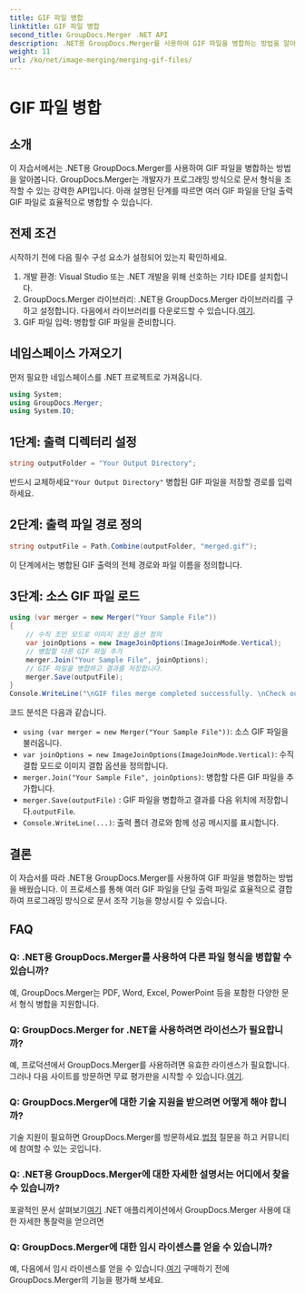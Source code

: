 ```yaml
---
title: GIF 파일 병합
linktitle: GIF 파일 병합
second_title: GroupDocs.Merger .NET API
description: .NET용 GroupDocs.Merger를 사용하여 GIF 파일을 병합하는 방법을 알아보세요. 단계별 지침을 통해 프로그래밍 방식으로 여러 GIF를 결합합니다.
weight: 11
url: /ko/net/image-merging/merging-gif-files/
---
```


# GIF 파일 병합

## 소개
이 자습서에서는 .NET용 GroupDocs.Merger를 사용하여 GIF 파일을 병합하는 방법을 알아봅니다. GroupDocs.Merger는 개발자가 프로그래밍 방식으로 문서 형식을 조작할 수 있는 강력한 API입니다. 아래 설명된 단계를 따르면 여러 GIF 파일을 단일 출력 GIF 파일로 효율적으로 병합할 수 있습니다.
## 전제 조건
시작하기 전에 다음 필수 구성 요소가 설정되어 있는지 확인하세요.
1. 개발 환경: Visual Studio 또는 .NET 개발을 위해 선호하는 기타 IDE를 설치합니다.
2.  GroupDocs.Merger 라이브러리: .NET용 GroupDocs.Merger 라이브러리를 구하고 설정합니다. 다음에서 라이브러리를 다운로드할 수 있습니다.[여기](https://releases.groupdocs.com/merger/net/).
3. GIF 파일 입력: 병합할 GIF 파일을 준비합니다.

## 네임스페이스 가져오기
먼저 필요한 네임스페이스를 .NET 프로젝트로 가져옵니다.
```csharp
using System; 
using GroupDocs.Merger;
using System.IO;
```
## 1단계: 출력 디렉터리 설정
```csharp
string outputFolder = "Your Output Directory";
```
 반드시 교체하세요`"Your Output Directory"` 병합된 GIF 파일을 저장할 경로를 입력하세요.
## 2단계: 출력 파일 경로 정의
```csharp
string outputFile = Path.Combine(outputFolder, "merged.gif");
```
이 단계에서는 병합된 GIF 출력의 전체 경로와 파일 이름을 정의합니다.
## 3단계: 소스 GIF 파일 로드
```csharp
using (var merger = new Merger("Your Sample File"))
{
    // 수직 조인 모드로 이미지 조인 옵션 정의
    var joinOptions = new ImageJoinOptions(ImageJoinMode.Vertical);
    // 병합할 다른 GIF 파일 추가
    merger.Join("Your Sample File", joinOptions);
    // GIF 파일을 병합하고 결과를 저장합니다.
    merger.Save(outputFile);
}
Console.WriteLine("\nGIF files merge completed successfully. \nCheck output in {0}", outputFolder);
```
코드 분석은 다음과 같습니다.
- `using (var merger = new Merger("Your Sample File"))`: 소스 GIF 파일을 불러옵니다.
- `var joinOptions = new ImageJoinOptions(ImageJoinMode.Vertical)`: 수직 결합 모드로 이미지 결합 옵션을 정의합니다.
- `merger.Join("Your Sample File", joinOptions)`: 병합할 다른 GIF 파일을 추가합니다.
- `merger.Save(outputFile)` : GIF 파일을 병합하고 결과를 다음 위치에 저장합니다.`outputFile`.
- `Console.WriteLine(...)`: 출력 폴더 경로와 함께 성공 메시지를 표시합니다.

## 결론
이 자습서를 따라 .NET용 GroupDocs.Merger를 사용하여 GIF 파일을 병합하는 방법을 배웠습니다. 이 프로세스를 통해 여러 GIF 파일을 단일 출력 파일로 효율적으로 결합하여 프로그래밍 방식으로 문서 조작 기능을 향상시킬 수 있습니다.

## FAQ
### Q: .NET용 GroupDocs.Merger를 사용하여 다른 파일 형식을 병합할 수 있습니까?
예, GroupDocs.Merger는 PDF, Word, Excel, PowerPoint 등을 포함한 다양한 문서 형식 병합을 지원합니다.
### Q: GroupDocs.Merger for .NET을 사용하려면 라이선스가 필요합니까?
 예, 프로덕션에서 GroupDocs.Merger를 사용하려면 유효한 라이센스가 필요합니다. 그러나 다음 사이트를 방문하면 무료 평가판을 시작할 수 있습니다.[여기](https://releases.groupdocs.com/).
### Q: GroupDocs.Merger에 대한 기술 지원을 받으려면 어떻게 해야 합니까?
 기술 지원이 필요하면 GroupDocs.Merger를 방문하세요.[법정](https://forum.groupdocs.com/c/merger/32) 질문을 하고 커뮤니티에 참여할 수 있는 곳입니다.
### Q: .NET용 GroupDocs.Merger에 대한 자세한 설명서는 어디에서 찾을 수 있습니까?
 포괄적인 문서 살펴보기[여기](https://tutorials.groupdocs.com/merger/net/) .NET 애플리케이션에서 GroupDocs.Merger 사용에 대한 자세한 통찰력을 얻으려면
### Q: GroupDocs.Merger에 대한 임시 라이센스를 얻을 수 있습니까?
 예, 다음에서 임시 라이센스를 얻을 수 있습니다.[여기](https://purchase.groupdocs.com/temporary-license/) 구매하기 전에 GroupDocs.Merger의 기능을 평가해 보세요.